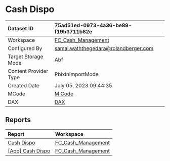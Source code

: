 



# Cash Dispo

|Dataset ID|75ad51ed-0973-4a36-be89-f19b3711b82e|
| :--- | :--- |
|Workspace|[FC_Cash_Management](../Workspaces/FC_Cash_Management.md)|
|Configured By|samal.waththegedara@rolandberger.com|
|Target Storage Mode|Abf|
|Content Provider Type|PbixInImportMode|
|Created Date|July 05, 2023 09:44:35|
|MCode|[M Code](./Cash-Dispo/mcode.md)|
|DAX|[DAX](./Cash-Dispo/dax.md)|

## Reports

|Report|Workspace|
| :--- | :--- |
|[Cash Dispo](../Reports/Cash-Dispo.md)|[FC_Cash_Management](../Workspaces/FC_Cash_Management.md)|
|[[App] Cash Dispo](../Reports/[App]-Cash-Dispo.md)|[FC_Cash_Management](../Workspaces/FC_Cash_Management.md)|
